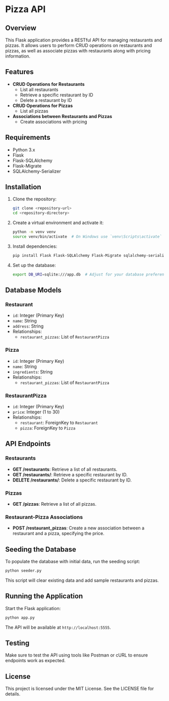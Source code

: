 # Pizza API

## Overview
This Flask application provides a RESTful API for managing restaurants and pizzas. It allows users to perform CRUD operations on restaurants and pizzas, as well as associate pizzas with restaurants along with pricing information.

## Features
- **CRUD Operations for Restaurants**
  - List all restaurants
  - Retrieve a specific restaurant by ID
  - Delete a restaurant by ID
- **CRUD Operations for Pizzas**
  - List all pizzas
- **Associations between Restaurants and Pizzas**
  - Create associations with pricing

## Requirements
- Python 3.x
- Flask
- Flask-SQLAlchemy
- Flask-Migrate
- SQLAlchemy-Serializer

## Installation
1. Clone the repository:
   ```bash
   git clone <repository-url>
   cd <repository-directory>
   ```

2. Create a virtual environment and activate it:
   ```bash
   python -m venv venv
   source venv/bin/activate  # On Windows use `venv\Scripts\activate`
   ```

3. Install dependencies:
   ```bash
   pip install Flask Flask-SQLAlchemy Flask-Migrate sqlalchemy-serializer
   ```

4. Set up the database:
   ```bash
   export DB_URI=sqlite:///app.db  # Adjust for your database preference
   ```

## Database Models
### Restaurant
- `id`: Integer (Primary Key)
- `name`: String
- `address`: String
- Relationships: 
  - `restaurant_pizzas`: List of `RestaurantPizza`

### Pizza
- `id`: Integer (Primary Key)
- `name`: String
- `ingredients`: String
- Relationships: 
  - `restaurant_pizzas`: List of `RestaurantPizza`

### RestaurantPizza
- `id`: Integer (Primary Key)
- `price`: Integer (1 to 30)
- Relationships: 
  - `restaurant`: ForeignKey to `Restaurant`
  - `pizza`: ForeignKey to `Pizza`

## API Endpoints
### Restaurants
- **GET /restaurants**: Retrieve a list of all restaurants.
- **GET /restaurants/<id>**: Retrieve a specific restaurant by ID.
- **DELETE /restaurants/<id>**: Delete a specific restaurant by ID.

### Pizzas
- **GET /pizzas**: Retrieve a list of all pizzas.

### Restaurant-Pizza Associations
- **POST /restaurant_pizzas**: Create a new association between a restaurant and a pizza, specifying the price.

## Seeding the Database
To populate the database with initial data, run the seeding script:
```bash
python seeder.py
```
This script will clear existing data and add sample restaurants and pizzas.

## Running the Application
Start the Flask application:
```bash
python app.py
```
The API will be available at `http://localhost:5555`.

## Testing
Make sure to test the API using tools like Postman or cURL to ensure endpoints work as expected.

## License
This project is licensed under the MIT License. See the LICENSE file for details.
